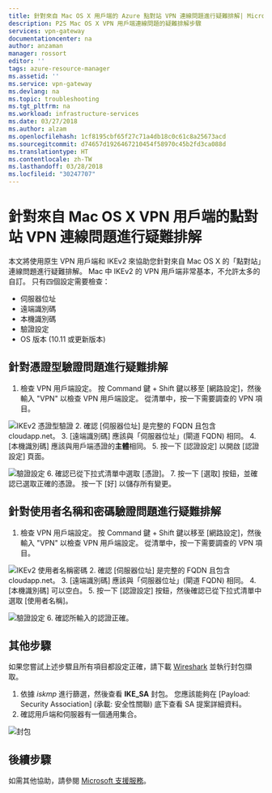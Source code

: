 ```yaml
---
title: 針對來自 Mac OS X 用戶端的 Azure 點對站 VPN 連線問題進行疑難排解| Microsoft Docs
description: P2S Mac OS X VPN 用戶端連線問題的疑難排解步驟
services: vpn-gateway
documentationcenter: na
author: anzaman
manager: rossort
editor: ''
tags: azure-resource-manager
ms.assetid: ''
ms.service: vpn-gateway
ms.devlang: na
ms.topic: troubleshooting
ms.tgt_pltfrm: na
ms.workload: infrastructure-services
ms.date: 03/27/2018
ms.author: alzam
ms.openlocfilehash: 1cf8195cbf65f27c71a4db18c0c61c8a25673acd
ms.sourcegitcommit: d74657d1926467210454f58970c45b2fd3ca088d
ms.translationtype: HT
ms.contentlocale: zh-TW
ms.lasthandoff: 03/28/2018
ms.locfileid: "30247707"
---
```

# <a name="troubleshoot-point-to-site-vpn-connections-from-mac-os-x-vpn-clients"></a>針對來自 Mac OS X VPN 用戶端的點對站 VPN 連線問題進行疑難排解

本文將使用原生 VPN 用戶端和 IKEv2 來協助您針對來自 Mac OS X 的「點對站」連線問題進行疑難排解。 Mac 中 IKEv2 的 VPN 用戶端非常基本，不允許太多的自訂。 只有四個設定需要檢查：

* 伺服器位址
* 遠端識別碼
* 本機識別碼
* 驗證設定
* OS 版本 (10.11 或更新版本)


## <a name="VPNClient"></a> 針對憑證型驗證問題進行疑難排解
1. 檢查 VPN 用戶端設定。 按 Command 鍵 + Shift 鍵以移至 [網路設定]，然後輸入 "VPN" 以檢查 VPN 用戶端設定。 從清單中，按一下需要調查的 VPN 項目。

  ![IKEv2 憑證型驗證](./media/vpn-gateway-troubleshoot-point-to-site-osx-ikev2/ikev2cert1.jpg)
2. 確認 [伺服器位址] 是完整的 FQDN 且包含 cloudapp.net。
3. [遠端識別碼] 應該與「伺服器位址」(閘道 FQDN) 相同。
4. [本機識別碼] 應該與用戶端憑證的**主體**相同。
5. 按一下 [認證設定] 以開啟 [認證設定] 頁面。

  ![驗證設定](./media/vpn-gateway-troubleshoot-point-to-site-osx-ikev2/ikev2auth2.jpg)
6. 確認已從下拉式清單中選取 [憑證]。
7. 按一下 [選取] 按鈕，並確認已選取正確的憑證。 按一下 [好] 以儲存所有變更。

## <a name="ikev2"></a>針對使用者名稱和密碼驗證問題進行疑難排解

1. 檢查 VPN 用戶端設定。 按 Command 鍵 + Shift 鍵以移至 [網路設定]，然後輸入 "VPN" 以檢查 VPN 用戶端設定。 從清單中，按一下需要調查的 VPN 項目。

  ![IKEv2 使用者名稱密碼](./media/vpn-gateway-troubleshoot-point-to-site-osx-ikev2/ikev2user3.jpg)
2. 確認 [伺服器位址] 是完整的 FQDN 且包含 cloudapp.net。
3. [遠端識別碼] 應該與「伺服器位址」(閘道 FQDN) 相同。
4. [本機識別碼] 可以空白。
5. 按一下 [認證設定] 按鈕，然後確認已從下拉式清單中選取 [使用者名稱]。

  ![驗證設定](./media/vpn-gateway-troubleshoot-point-to-site-osx-ikev2/ikev2auth4.jpg)
6. 確認所輸入的認證正確。

## <a name="additional"></a>其他步驟

如果您嘗試上述步驟且所有項目都設定正確，請下載 [Wireshark](https://www.wireshark.org/#download) 並執行封包擷取。

1. 依據 *iskmp* 進行篩選，然後查看 **IKE_SA** 封包。 您應該能夠在 [Payload: Security Association] \(承載: 安全性關聯\) 底下查看 SA 提案詳細資料。 
2. 確認用戶端和伺服器有一個通用集合。

  ![封包](./media/vpn-gateway-troubleshoot-point-to-site-osx-ikev2/packet5.jpg)

## <a name="next-steps"></a>後續步驟
如需其他協助，請參閱 [Microsoft 支援服務](https://portal.azure.com/?#blade/Microsoft_Azure_Support/HelpAndSupportBlade)。
